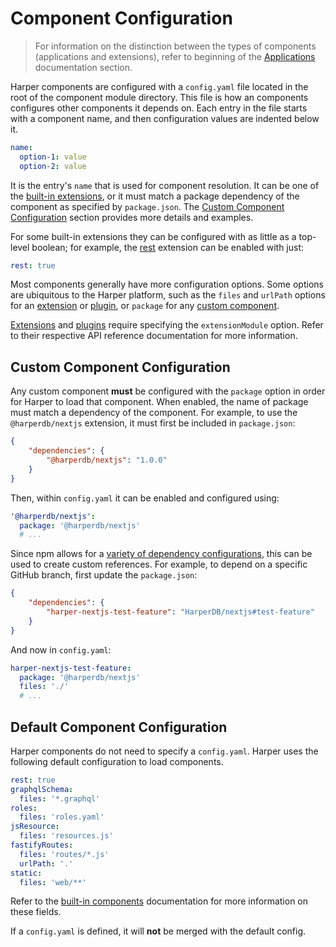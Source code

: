 # Component Configuration

> For information on the distinction between the types of components (applications and extensions), refer to beginning of the [Applications](../../../developers/applications) documentation section.

Harper components are configured with a `config.yaml` file located in the root of the component module directory. This file is how an components configures other components it depends on. Each entry in the file starts with a component name, and then configuration values are indented below it.

```yaml
name:
  option-1: value
  option-2: value
```

It is the entry's `name` that is used for component resolution. It can be one of the [built-in extensions](./built-in-extensions.md), or it must match a package dependency of the component as specified by `package.json`. The [Custom Component Configuration](#custom-component-configuration) section provides more details and examples.

For some built-in extensions they can be configured with as little as a top-level boolean; for example, the [rest](./built-in-extensions.md#rest) extension can be enabled with just:

```yaml
rest: true
```

Most components generally have more configuration options. Some options are ubiquitous to the Harper platform, such as the `files` and `urlPath` options for an [extension](./extensions.md) or [plugin](./plugins.md), or `package` for any [custom component](#custom-component-configuration).

[Extensions](./extensions.md) and [plugins](./plugins.md) require specifying the `extensionModule` option. Refer to their respective API reference documentation for more information.

## Custom Component Configuration

Any custom component **must** be configured with the `package` option in order for Harper to load that component. When enabled, the name of package must match a dependency of the component. For example, to use the `@harperdb/nextjs` extension, it must first be included in `package.json`:

```json
{
	"dependencies": {
		"@harperdb/nextjs": "1.0.0"
	}
}
```

Then, within `config.yaml` it can be enabled and configured using:

```yaml
'@harperdb/nextjs':
  package: '@harperdb/nextjs'
  # ...
```

Since npm allows for a [variety of dependency configurations](https://docs.npmjs.com/cli/configuring-npm/package-json#dependencies), this can be used to create custom references. For example, to depend on a specific GitHub branch, first update the `package.json`:

```json
{
	"dependencies": {
		"harper-nextjs-test-feature": "HarperDB/nextjs#test-feature"
	}
}
```

And now in `config.yaml`:

```yaml
harper-nextjs-test-feature:
  package: '@harperdb/nextjs'
  files: './'
  # ...
```

## Default Component Configuration

Harper components do not need to specify a `config.yaml`. Harper uses the following default configuration to load components.

```yaml
rest: true
graphqlSchema:
  files: '*.graphql'
roles:
  files: 'roles.yaml'
jsResource:
  files: 'resources.js'
fastifyRoutes:
  files: 'routes/*.js'
  urlPath: '.'
static:
  files: 'web/**'
```

Refer to the [built-in components](./built-in-extensions.md) documentation for more information on these fields.

If a `config.yaml` is defined, it will **not** be merged with the default config.
